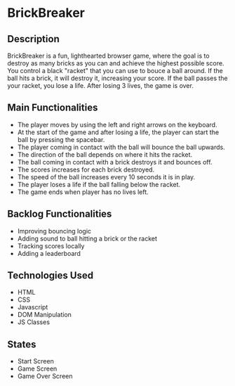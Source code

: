 # BrickBreaker

## Description
BrickBreaker is a fun, lighthearted browser game, where the goal is to destroy as many bricks as you can and achieve the highest possible score. You control a black "racket" that you can use to bouce a ball around. If the ball hits a brick, it will destroy it, increasing your score. If the ball passes the your racket, you lose a life. After losing 3 lives, the game is over.

## Main Functionalities
- The player moves by using the left and right arrows on the keyboard.
- At the start of the game and after losing a life, the player can start the ball by pressing the spacebar.
- The player coming in contact with the ball will bounce the ball upwards.
- The direction of the ball depends on where it hits the racket.
- The ball coming in contact with a brick destroys it and bounces off.
- The scores increases for each brick destroyed.
- The speed of the ball increases every 10 seconds it is in play.
- The player loses a life if the ball falling below the racket.
- The game ends when player has no lives left.

## Backlog Functionalities
- Improving bouncing logic
- Adding sound to ball hitting a brick or the racket
- Tracking scores locally
- Adding a leaderboard

## Technologies Used
- HTML
- CSS
- Javascript
- DOM Manipulation
- JS Classes

## States
- Start Screen
- Game Screen
- Game Over Screen